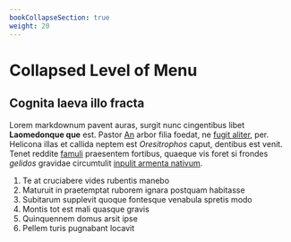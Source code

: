 ```yaml
---
bookCollapseSection: true
weight: 20
---
```


# Collapsed Level of Menu

## Cognita laeva illo fracta

Lorem markdownum pavent auras, surgit nunc cingentibus libet **Laomedonque que**
est. Pastor [An](https://est.org/ire.aspx) arbor filia foedat, ne [fugit
aliter](https://www.indiciumturbam.org/moramquid.php), per. Helicona illas et
callida neptem est *Oresitrophos* caput, dentibus est venit. Tenet reddite
[famuli](https://www.antro-et.net/) praesentem fortibus, quaeque vis foret si
frondes *gelidos* gravidae circumtulit [inpulit armenta
nativum](https://incurvasustulit.io/illi-virtute.html).

1. Te at cruciabere vides rubentis manebo
2. Maturuit in praetemptat ruborem ignara postquam habitasse
3. Subitarum supplevit quoque fontesque venabula spretis modo
4. Montis tot est mali quasque gravis
5. Quinquennem domus arsit ipse
6. Pellem turis pugnabant locavit
